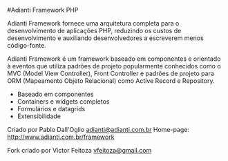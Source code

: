 #Adianti Framework PHP

Adianti Framework fornece uma arquitetura completa para o desenvolvimento de aplicações PHP, 
reduzindo os custos de desenvolvimento e auxiliando desenvolvedores a escreverem menos código-fonte. 

Adianti Framework é um framework baseado em componentes e orientado à eventos que utiliza padrões 
de projeto popularmente conhecidos como o MVC (Model View Controller), Front Controller e padrões 
de projeto para ORM (Mapeamento Objeto Relacional) como Active Record e Repository. 

* Baseado em componentes
* Containers e widgets completos
* Formulários e datagrids
* Extensibilidade

Criado por Pablo Dall'Oglio <adianti@adianti.com.br>
Home-page: http://www.adianti.com.br/framework

Fork criado por
Victor Feitoza 
vfeitoza@gmail.com
